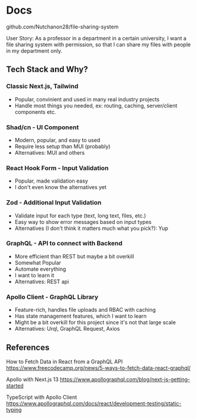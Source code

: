 # Docs

github.com/Nutchanon28/file-sharing-system

User Story: As a professor in a department in a certain university, I want a file sharing system with permission, so that I can share my files with people in my department only.

## Tech Stack and Why?

### Classic Next.js, Tailwind
- Popular, convinient and used in many real industry projects
- Handle most things you needed, ex: routing, caching, server/client components etc.

### Shad/cn - UI Component
- Modern, popular, and easy to used
- Require less setup than MUI (probably)
- Alternatives: MUI and others

### React Hook Form - Input Validation
- Popular, made validation easy
- I don't even know the alternatives yet

### Zod - Additional Input Validation
- Validate input for each type (text, long text, files, etc.)
- Easy way to show error messages based on input types
- Alternatives (I don't think it matters much what you pick?): Yup

### GraphQL - API to connect with Backend
- More efficient than REST but maybe a bit overkill
- Somewhat Popular
- Automate everything
- I want to learn it
- Alternatives: REST api

### Apollo Client - GraphQL Library
- Feature-rich, handles file uploads and RBAC with caching
- Has state management features, which I want to learn
- Might be a bit overkill for this project since it's not that large scale
- Alternatives: Urql, GraphQL Request, Axios

## References

How to Fetch Data in React from a GraphQL API
https://www.freecodecamp.org/news/5-ways-to-fetch-data-react-graphql/

Apollo with Next.js 13
https://www.apollographql.com/blog/next-js-getting-started

TypeScript with Apollo Client
https://www.apollographql.com/docs/react/development-testing/static-typing
